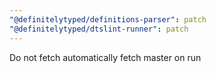 ```yaml
---
"@definitelytyped/definitions-parser": patch
"@definitelytyped/dtslint-runner": patch
---
```


Do not fetch automatically fetch master on run
